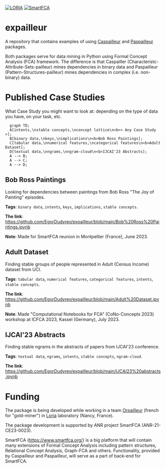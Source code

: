 [![LORIA](https://img.shields.io/badge/Made_in-LORIA-61acdf)](https://www.loria.fr/)
[![SmartFCA](https://img.shields.io/badge/Funded_by-SmartFCA-537cbb)](https://www.smartfca.org)

# expailleur

A repository that contains examples of using [Caspailleur](https://github.com/EgorDudyrev/caspailleur) and [Paspailleur](https://github.com/EgorDudyrev/paspailleur) packages.

Both packages serve for data mining in Python using Formal Concept Analysis (FCA) framework. The difference is that Caspailler (Characteristc-Attribute-Sets-pailleur) mines dependencies in binary data and Paspailleur (Pattern-Structures-pailleur) mines dependencies in complex (i.e. non-binary) data.

# Published Case Studies

What Case Study you might want to look at: depending on the type of data you have, on your task, etc.

```mermaid
  graph TD;
  A[intents,\nstable concepts,\nconcept lattice\n<b>< Any Case Study >];
  B[binary data,\nkeys,\nimplications\n<b>Bob Ross Paintings];
  C[tabular data,\nnumerical features,\ncategorical features\n<b>Adult Dataset];
  D[textual data,\nngrams,\nngram-cloud\n<b>IJCAI'23 Abstracts];
  A --> B;
  A --> C;
  A --> D;
```


## Bob Ross Paintings

Looking for dependencies between paintings from Bob Ross "The Joy of Painting" episodes.

**Tags**: `binary data`, `intents`, `keys`, `implications`, `stable concepts`.

**The link**: https://github.com/EgorDudyrev/expailleur/blob/main/Bob%20Ross%20Paintings.ipynb

**Note**: Made for SmartFCA reunion in Montpellier (France), June 2023.

## Adult Dataset

Finding stable groups of people represented in Adult (Census Income) dataset from UCI.

**Tags**: `tabular data`, `numerical features`, `categorical features`, `intents`, `stable concepts`.

**The link**: https://github.com/EgorDudyrev/expailleur/blob/main/Adult%20Dataset.ipynb

**Note**: Made "Computational Notebooks for FCA" (CoNo-Concepts 2023) workshop at ICFCA 2023, Kassel (Germany), July 2023.


## IJCAI'23 Abstracts

Finding stable ngrams in the abstracts of papers from IJCAI'23 conference.

**Tags**: `textual data`, `ngrams`, `intents`, `stable concepts`, `ngram-cloud`.

**The link**: https://github.com/EgorDudyrev/expailleur/blob/main/IJCAI23%20abstracts.ipynb



# Funding
The package is being developed while working in a team [Orpailleur](https://orpailleur.loria.fr) (french for "gold-miner") in [Loria](https://www.loria.fr) laboratory (Nancy, France). 

The package development is supported by ANR project SmartFCA (ANR-21-CE23-0023).

SmartFCA (https://www.smartfca.org/) is a big platform that will contain many extensions of Formal Concept Analysis including pattern structures, Relational Concept Analysis, Graph-FCA and others. Functionality, provided by Caspailleur and Paspailleur, will serve as a part of back-end for SmartFCA.
